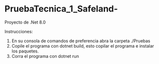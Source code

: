 # PruebaTecnica_1_Safeland-

Proyecto de .Net 8.0 

Instrucciones:
1. En su consola de comandos de preferencia abra la carpeta ./Pruebas 
2. Copile el programa con dotnet build, esto copilar el programa e instalar los paquetes. 
3. Corra el programa con dotnet run